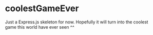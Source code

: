 coolestGameEver
===============
Just a Express.js skeleton for now. Hopefully it will turn into the coolest game this world have ever seen ^^